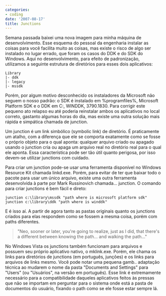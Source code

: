 ```yaml
---
categories:
- coding
date: '2007-08-17'
title: Junctions
---
```


Semana passada baixei uma nova imagem para minha máquina de desenvolvimento. Esse esquema do pessoal da engenharia instalar as coisas para você facilita muito as coisas, mas existe o risco de algo ser instalado no lugar errado, que foram os casos do DDK e do SDK do Windows. Aqui no desenvolvimento, para efeito de padronização, utilizamos a seguinte estrutura de diretórios para esses dois aplicativos:

    Library
    |- ddk
    |- legacy
    |- mssdk

Porém, por algum motivo desconhecido os instaladores da Microsoft não seguem o nosso padrão: o SDK é instalado em %programfiles%, Microsoft Platform SDK e o DDK em C:, WINDDK, 3790.1830. Para corrigir este pequeno ato relapso eu até poderia reinstalar ambos os aplicativos no local correto, gastanto algumas horas do dia, mas existe uma outra solução mais rápida e simpática chamada de junction.

Um junction é um link simbólico (symbolic link) de diretório. É praticamente um atalho, com a diferença que ele se comporta exatamente como se fosse o próprio objeto para o qual aponta: qualquer arquivo criado ou apagado usando o junction cria ou apaga um arquivo real no diretório real para o qual ele aponta. Essa característica pode ser tão útil quanto perigosa, por isso devem-se utilizar junctions com cuidado.

Para criar um junction pode-se usar uma ferramenta disponível no Windows Resource Kit chamada linkd.exe. Porém, para evitar de ter que baixar todo o pacote para usar um único arquivo, existe uma outra ferramenta desenvolvida à parte por Mark Russinovich chamada... junction. O comando para criar junctions é bem fácil e direto:

    junction c:\library\mssdk "path where is microsoft platform sdk"
    junction c:\library\ddk "path where is winddk"

E é isso aí. A partir de agora tanto as pastas originais quanto os junctions criados para elas respondem como se fossem a mesma coisa, porém com paths diferentes.

> "Neo, sooner or later, you're going to realize, just as I did, that there's a different between knowing the path... and walking the path..."

No Windows Vista os junctions também funcionam para arquivos e possuem seu próprio aplicativo nativo, o mklink.exe. Porém, ele chama os links para diretórios de junctions (em português, junções) e os links para arquivos de links mesmo. Você pode notar uma pequena gamb.. adaptação técnica ao mudarem o nome da pasta "Documents and Settings" para "Users" (ou "Usuários", na versão em português). Esse link é extremamente necessário para a compatibilidade daqueles aplicativos feitos às pressas que não se importam em perguntar para o sistema onde está a pasta de documentos do usuário, fixando o path como se ele fosse estar sempre lá.